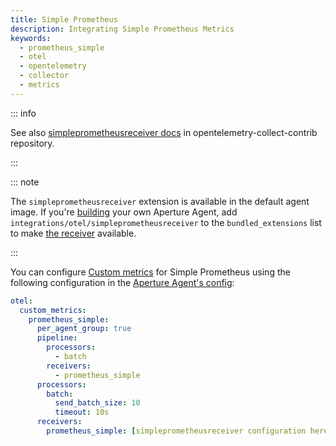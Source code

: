 ```yaml
---
title: Simple Prometheus
description: Integrating Simple Prometheus Metrics
keywords:
  - prometheus_simple
  - otel
  - opentelemetry
  - collector
  - metrics
---
```


::: info

See also [simpleprometheusreceiver docs][receiver] in
opentelemetry-collect-contrib repository.

:::

::: note

The `simpleprometheusreceiver` extension is available in the default agent
image. If you're [building][build] your own Aperture Agent, add
`integrations/otel/simpleprometheusreceiver` to the `bundled_extensions` list to
make [the receiver][receiver] available.

:::

You can configure [Custom metrics][custom-metrics] for Simple Prometheus using
the following configuration in the [Aperture Agent's config][agent-config]:

```yaml
otel:
  custom_metrics:
    prometheus_simple:
      per_agent_group: true
      pipeline:
        processors:
          - batch
        receivers:
          - prometheus_simple
      processors:
        batch:
          send_batch_size: 10
          timeout: 10s
      receivers:
        prometheus_simple: [simpleprometheusreceiver configuration here]
```

[build]: /reference/aperturectl/build/agent/agent.md
[receiver]:
  https://github.com/open-telemetry/opentelemetry-collector-contrib/tree/main/receiver/simpleprometheusreceiver
[custom-metrics]: /reference/configuration/agent.md#custom-metrics-config
[agent-config]: /reference/configuration/agent.md#agent-o-t-e-l-config
